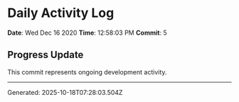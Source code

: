 # Daily Activity Log

**Date**: Wed Dec 16 2020
**Time**: 12:58:03 PM
**Commit**: 5

## Progress Update

This commit represents ongoing development activity.

---
Generated: 2025-10-18T07:28:03.504Z
